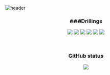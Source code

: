 ![header](https://capsule-render.vercel.app/api?type=waving&color=F5dF4D&height=250&section=header&text=Hello!%20I'm%20%20Yeoun%20Bee!&fontSize=65&animation=fadeIn&fontAlignY=38&descAlignY=60&descAlign=62&fontColor=#939597)

<h3 align="center"> 🔥🔥🔥Drillings </h3>
 
<p align="center">

<img src="https://camo.githubusercontent.com/ccf80c66e730d98449a1026e298d8f66016d229c330a2e74a12fd9a7a3fad54b/68747470733a2f2f696d672e736869656c64732e696f2f62616467652f2d4a6176615363726970742d79656c6c6f77"/>

<img src="https://camo.githubusercontent.com/f184dbe3f1a50a609d1d74c70ffc884ce85201cf687c49792baabfdfe29a5b09/68747470733a2f2f696d672e736869656c64732e696f2f62616467652f2d52656163742e6a732d64656570736b79626c7565"/>

<img src="https://camo.githubusercontent.com/1ac6473281675f307506d953f1199a67c41394f9ef9f6e9ba96c986c8ee9700e/68747470733a2f2f696d672e736869656c64732e696f2f62616467652f2d547970655363726970742d626c7565"/>
  
<img src="https://camo.githubusercontent.com/deed67a3c1d4f798b50a6312774a231b321ab07398ac266de4ca06eee85551a9/68747470733a2f2f696d672e736869656c64732e696f2f62616467652f2d4e6578742e6a732d7768697465"/>

<img src="https://camo.githubusercontent.com/97cfeca0dbaee6a8e0b8e0109ef2d00707615dfe8dc9315f9a9a07eace3d1103/68747470733a2f2f696d672e736869656c64732e696f2f62616467652f2d48544d4c2d6f72616e6765"/>
  
<img src="https://camo.githubusercontent.com/2c98ef2fa4c8c8628d4ddf2f06a67e0802a904bde5e037e98468451dee62ddc5/68747470733a2f2f696d672e736869656c64732e696f2f62616467652f2d4353532d726564"/>

</p>

<br />
<h3 align="center">GitHub status</h3>
<p align="center">
<img src="https://github-readme-stats.vercel.app/api?username=jyb1798&show_icons=true&theme=radical">
</p>
